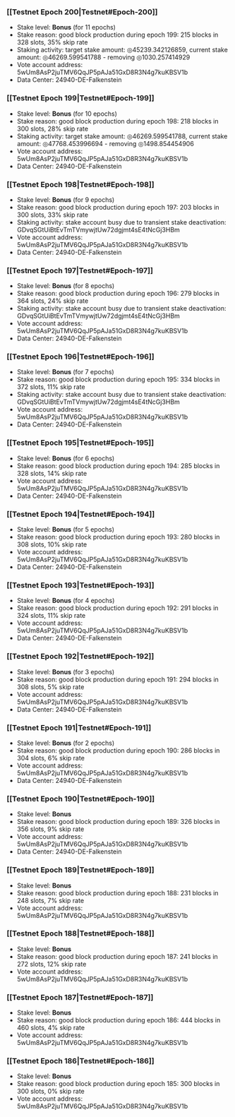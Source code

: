 ### [[Testnet Epoch 200|Testnet#Epoch-200]]
* Stake level: **Bonus** (for 11 epochs)
* Stake reason: good block production during epoch 199: 215 blocks in 328 slots, 35% skip rate
* Staking activity: target stake amount: ◎45239.342126859, current stake amount: ◎46269.599541788 - removing ◎1030.257414929
* Vote account address: 5wUm8AsP2juTMV6QqJP5pAJa51GxD8R3N4g7kuKBSV1b
* Data Center: 24940-DE-Falkenstein
### [[Testnet Epoch 199|Testnet#Epoch-199]]
* Stake level: **Bonus** (for 10 epochs)
* Stake reason: good block production during epoch 198: 218 blocks in 300 slots, 28% skip rate
* Staking activity: target stake amount: ◎46269.599541788, current stake amount: ◎47768.453996694 - removing ◎1498.854454906
* Vote account address: 5wUm8AsP2juTMV6QqJP5pAJa51GxD8R3N4g7kuKBSV1b
* Data Center: 24940-DE-Falkenstein
### [[Testnet Epoch 198|Testnet#Epoch-198]]
* Stake level: **Bonus** (for 9 epochs)
* Stake reason: good block production during epoch 197: 203 blocks in 300 slots, 33% skip rate
* Staking activity: stake account busy due to transient stake deactivation: GDvqSGtUiBtEvTmTVmywjtUw72dgjmt4sE4tNcGj3HBm
* Vote account address: 5wUm8AsP2juTMV6QqJP5pAJa51GxD8R3N4g7kuKBSV1b
* Data Center: 24940-DE-Falkenstein
### [[Testnet Epoch 197|Testnet#Epoch-197]]
* Stake level: **Bonus** (for 8 epochs)
* Stake reason: good block production during epoch 196: 279 blocks in 364 slots, 24% skip rate
* Staking activity: stake account busy due to transient stake deactivation: GDvqSGtUiBtEvTmTVmywjtUw72dgjmt4sE4tNcGj3HBm
* Vote account address: 5wUm8AsP2juTMV6QqJP5pAJa51GxD8R3N4g7kuKBSV1b
* Data Center: 24940-DE-Falkenstein
### [[Testnet Epoch 196|Testnet#Epoch-196]]
* Stake level: **Bonus** (for 7 epochs)
* Stake reason: good block production during epoch 195: 334 blocks in 372 slots, 11% skip rate
* Staking activity: stake account busy due to transient stake deactivation: GDvqSGtUiBtEvTmTVmywjtUw72dgjmt4sE4tNcGj3HBm
* Vote account address: 5wUm8AsP2juTMV6QqJP5pAJa51GxD8R3N4g7kuKBSV1b
* Data Center: 24940-DE-Falkenstein
### [[Testnet Epoch 195|Testnet#Epoch-195]]
* Stake level: **Bonus** (for 6 epochs)
* Stake reason: good block production during epoch 194: 285 blocks in 328 slots, 14% skip rate
* Vote account address: 5wUm8AsP2juTMV6QqJP5pAJa51GxD8R3N4g7kuKBSV1b
* Data Center: 24940-DE-Falkenstein
### [[Testnet Epoch 194|Testnet#Epoch-194]]
* Stake level: **Bonus** (for 5 epochs)
* Stake reason: good block production during epoch 193: 280 blocks in 308 slots, 10% skip rate
* Vote account address: 5wUm8AsP2juTMV6QqJP5pAJa51GxD8R3N4g7kuKBSV1b
* Data Center: 24940-DE-Falkenstein
### [[Testnet Epoch 193|Testnet#Epoch-193]]
* Stake level: **Bonus** (for 4 epochs)
* Stake reason: good block production during epoch 192: 291 blocks in 324 slots, 11% skip rate
* Vote account address: 5wUm8AsP2juTMV6QqJP5pAJa51GxD8R3N4g7kuKBSV1b
* Data Center: 24940-DE-Falkenstein
### [[Testnet Epoch 192|Testnet#Epoch-192]]
* Stake level: **Bonus** (for 3 epochs)
* Stake reason: good block production during epoch 191: 294 blocks in 308 slots, 5% skip rate
* Vote account address: 5wUm8AsP2juTMV6QqJP5pAJa51GxD8R3N4g7kuKBSV1b
* Data Center: 24940-DE-Falkenstein
### [[Testnet Epoch 191|Testnet#Epoch-191]]
* Stake level: **Bonus** (for 2 epochs)
* Stake reason: good block production during epoch 190: 286 blocks in 304 slots, 6% skip rate
* Vote account address: 5wUm8AsP2juTMV6QqJP5pAJa51GxD8R3N4g7kuKBSV1b
* Data Center: 24940-DE-Falkenstein
### [[Testnet Epoch 190|Testnet#Epoch-190]]
* Stake level: **Bonus**
* Stake reason: good block production during epoch 189: 326 blocks in 356 slots, 9% skip rate
* Vote account address: 5wUm8AsP2juTMV6QqJP5pAJa51GxD8R3N4g7kuKBSV1b
* Data Center: 24940-DE-Falkenstein
### [[Testnet Epoch 189|Testnet#Epoch-189]]
* Stake level: **Bonus**
* Stake reason: good block production during epoch 188: 231 blocks in 248 slots, 7% skip rate
* Vote account address: 5wUm8AsP2juTMV6QqJP5pAJa51GxD8R3N4g7kuKBSV1b
### [[Testnet Epoch 188|Testnet#Epoch-188]]
* Stake level: **Bonus**
* Stake reason: good block production during epoch 187: 241 blocks in 272 slots, 12% skip rate
* Vote account address: 5wUm8AsP2juTMV6QqJP5pAJa51GxD8R3N4g7kuKBSV1b
### [[Testnet Epoch 187|Testnet#Epoch-187]]
* Stake level: **Bonus**
* Stake reason: good block production during epoch 186: 444 blocks in 460 slots, 4% skip rate
* Vote account address: 5wUm8AsP2juTMV6QqJP5pAJa51GxD8R3N4g7kuKBSV1b
### [[Testnet Epoch 186|Testnet#Epoch-186]]
* Stake level: **Bonus**
* Stake reason: good block production during epoch 185: 300 blocks in 300 slots, 0% skip rate
* Vote account address: 5wUm8AsP2juTMV6QqJP5pAJa51GxD8R3N4g7kuKBSV1b
